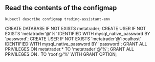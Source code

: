 ## Read the contents of the configmap

```bash
kubectl describe configmap trading-assistant-env
```

CREATE DATABASE IF NOT EXISTS metatrader;
CREATE USER IF NOT EXISTS 'metatrader'@'%' IDENTIFIED WITH mysql_native_password BY 'password';
CREATE USER IF NOT EXISTS 'metatrader'@'localhost' IDENTIFIED WITH mysql_native_password BY 'password';
GRANT ALL PRIVILEGES ON metatrader.* TO 'metatrader'@'%';
GRANT ALL PRIVILEGES ON *.* TO 'root'@'%' WITH GRANT OPTION;